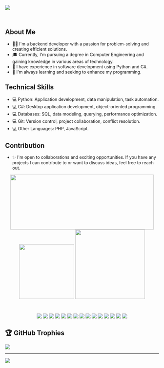 <img src="https://media.licdn.com/dms/image/D4D16AQE0Eu5686uhIw/profile-displaybackgroundimage-shrink_350_1400/0/1709776693154?e=1725494400&v=beta&t=1BX72ZKs-2sb4HotLnZ6IDLhHErEJGaurqce-T28390">

&nbsp; <!-- Add space -->


## About Me

- 👩‍💻 I'm a backend developer with a passion for problem-solving and creating efficient solutions.
- 🎓 Currently, I'm pursuing a degree in Computer Engineering and gaining knowledge in various areas of technology.
- 💼 I have experience in software development using Python and C#.
- 🌱 I'm always learning and seeking to enhance my programming.

## Technical Skills

- 💻 Python: Application development, data manipulation, task automation.
- 💻 C#: Desktop application development, object-oriented programming.
- 💻 Databases: SQL, data modeling, querying, performance optimization.
- 💻 Git: Version control, project collaboration, conflict resolution.
- 💻 Other Languages: PHP, JavaScript.


## Contribution

- ✨ I'm open to collaborations and exciting opportunities. If you have any projects I can contribute to or want to discuss ideas, feel free to reach out.

  
 
 <div align="center">
 
  <img height="180em" width="470em" src ="https://github-readme-streak-stats.herokuapp.com/?user=julianadev&theme=highcontrast" />
     
  
  <img height= "180em" src="https://github-readme-stats.vercel.app/api/top-langs/?username=julianadev&hide=html&layout=compact&langs_count=5&theme=highcontrast" />
   
 <img height="228em" src="https://github-profile-summary-cards.vercel.app/api/cards/profile-details?username=julianadev&theme=2077" />
   
   
  </div>

&nbsp; <!-- Add space -->

<div align="center">
  <p align="center">
      <img src="https://img.shields.io/badge/.NET-512BD4?style=for-the-badge&logo=dotnet&logoColor=white" />
      <img src="https://img.shields.io/badge/Bootstrap-563D7C?style=for-the-badge&logo=bootstrap&logoColor=white" />
      <img src="https://img.shields.io/badge/C%23-239120?style=for-the-badge&logo=c-sharp&logoColor=white" />
      <img src="https://img.shields.io/badge/CSS3-1572B6?style=for-the-badge&logo=css3&logoColor=white" />
      <img src="https://img.shields.io/badge/HTML5-E34F26?style=for-the-badge&logo=html5&logoColor=white" />
      <img src="https://img.shields.io/badge/Python-FFD43B?style=for-the-badge&logo=python&logoColor=blue" />
      <img src="https://img.shields.io/badge/JavaScript-323330?style=for-the-badge&logo=javascript&logoColor=F7DF1E" />
     <img src="https://img.shields.io/badge/PowerBI-323330?style=for-the-badge&logo=PowerBI&logoColor=F7DF1E" />
     <img src="https://img.shields.io/badge/SQL-323330?style=for-the-badge&logo=sql&logoColor=white" />
      <img src="https://img.shields.io/badge/PostgreSQL-323330?style=for-the-badge&logo=PostgreSQL&logoColor=F7DF1E" />
      <img src="https://img.shields.io/badge/Pandas-323330?style=for-the-badge&logo=Pandas&logoColor=F7DF1E" />
       <img src="https://img.shields.io/badge/GoogleCloud-323330?style=for-the-badge&logo=GoogleCloud&logoColor=F7DF1E" />
        <img src="https://img.shields.io/badge/PHP-323330?style=for-the-badge&logo=PHP&logoColor=blue" />
         <img src="https://img.shields.io/badge/RPA-323330?style=for-the-badge&logo=RPA&logoColor=F7DF1E" />
         <img src="https://img.shields.io/badge/IA-512BD4?style=for-the-badge&logo=ia&logoColor=white" />
     
  </p>
</div>

##
 

## 🏆 GitHub Trophies
![](https://github-profile-trophy.vercel.app/?username=Julianadev&theme=radical&no-frame=false&no-bg=true&margin-w=45&column=-1)


---
[![](https://visitcount.itsvg.in/api?id=Julianadev&icon=0&color=10)](https://visitcount.itsvg.in)

